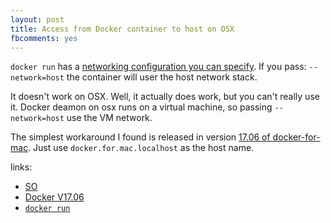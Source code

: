 ```yaml
---
layout: post
title: Access from Docker container to host on OSX
fbcomments: yes
---
```

`docker run` has a [networking configuration you can specify](https://docs.docker.com/engine/reference/run/#network-settings).
If you pass: `--network=host` the container will user the host network stack.

It doesn't work on OSX.
Well, it actually does work, but you can't really use it.
Docker deamon on osx runs on a virtual machine, so passing `--network=host` use the VM network.

The simplest workaround I found is released in version [17.06 of docker-for-mac](https://docs.docker.com/docker-for-mac/release-notes/#docker-community-edition-17060-ce-mac18-2017-06-28-stable).
Just use `docker.for.mac.localhost` as the host name.

links:
* [SO](https://stackoverflow.com/a/44929258/142902)
* [Docker V17.06](https://docs.docker.com/docker-for-mac/release-notes/#docker-community-edition-17060-ce-mac18-2017-06-28-stable)
* [`docker run`](https://docs.docker.com/engine/reference/run/#network-settings)
